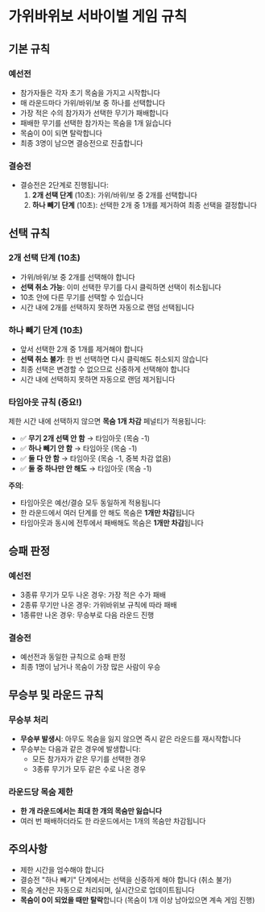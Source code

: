 # 가위바위보 서바이벌 게임 규칙

## 기본 규칙

### 예선전
- 참가자들은 각자 초기 목숨을 가지고 시작합니다
- 매 라운드마다 가위/바위/보 중 하나를 선택합니다
- 가장 적은 수의 참가자가 선택한 무기가 패배합니다
- 패배한 무기를 선택한 참가자는 목숨을 1개 잃습니다
- 목숨이 0이 되면 탈락합니다
- 최종 3명이 남으면 결승전으로 진출합니다

### 결승전
- 결승전은 2단계로 진행됩니다:
  1. **2개 선택 단계** (10초): 가위/바위/보 중 2개를 선택합니다
  2. **하나 빼기 단계** (10초): 선택한 2개 중 1개를 제거하여 최종 선택을 결정합니다

## 선택 규칙

### 2개 선택 단계 (10초)
- 가위/바위/보 중 2개를 선택해야 합니다
- **선택 취소 가능**: 이미 선택한 무기를 다시 클릭하면 선택이 취소됩니다
- 10초 안에 다른 무기를 선택할 수 있습니다
- 시간 내에 2개를 선택하지 못하면 자동으로 랜덤 선택됩니다

### 하나 빼기 단계 (10초)
- 앞서 선택한 2개 중 1개를 제거해야 합니다
- **선택 취소 불가**: 한 번 선택하면 다시 클릭해도 취소되지 않습니다
- 최종 선택은 변경할 수 없으므로 신중하게 선택해야 합니다
- 시간 내에 선택하지 못하면 자동으로 랜덤 제거됩니다

### 타임아웃 규칙 (중요!)
제한 시간 내에 선택하지 않으면 **목숨 1개 차감** 페널티가 적용됩니다:

- ✅ **무기 2개 선택 안 함** → 타임아웃 (목숨 -1)
- ✅ **하나 빼기 안 함** → 타임아웃 (목숨 -1)
- ✅ **둘 다 안 함** → 타임아웃 (목숨 -1, 중복 차감 없음)
- ✅ **둘 중 하나만 안 해도** → 타임아웃 (목숨 -1)

**주의**: 
- 타임아웃은 예선/결승 모두 동일하게 적용됩니다
- 한 라운드에서 여러 단계를 안 해도 목숨은 **1개만 차감**됩니다
- 타임아웃과 동시에 전투에서 패배해도 목숨은 **1개만 차감**됩니다

## 승패 판정

### 예선전
- 3종류 무기가 모두 나온 경우: 가장 적은 수가 패배
- 2종류 무기만 나온 경우: 가위바위보 규칙에 따라 패배
- 1종류만 나온 경우: 무승부로 다음 라운드 진행

### 결승전
- 예선전과 동일한 규칙으로 승패 판정
- 최종 1명이 남거나 목숨이 가장 많은 사람이 우승

## 무승부 및 라운드 규칙

### 무승부 처리
- **무승부 발생시**: 아무도 목숨을 잃지 않으면 즉시 같은 라운드를 재시작합니다
- 무승부는 다음과 같은 경우에 발생합니다:
  - 모든 참가자가 같은 무기를 선택한 경우
  - 3종류 무기가 모두 같은 수로 나온 경우

### 라운드당 목숨 제한
- **한 개 라운드에서는 최대 한 개의 목숨만 잃습니다**
- 여러 번 패배하더라도 한 라운드에서는 1개의 목숨만 차감됩니다

## 주의사항
- 제한 시간을 엄수해야 합니다
- 결승전 "하나 빼기" 단계에서는 선택을 신중하게 해야 합니다 (취소 불가)
- 목숨 계산은 자동으로 처리되며, 실시간으로 업데이트됩니다
- **목숨이 0이 되었을 때만 탈락**합니다 (목숨이 1개 이상 남아있으면 계속 게임 진행)
